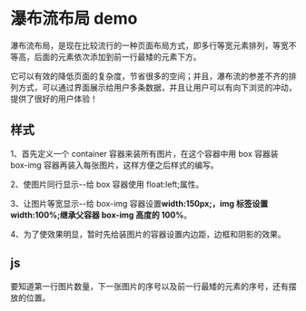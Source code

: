 # 瀑布流布局 demo

瀑布流布局，是现在比较流行的一种页面布局方式，即多行等宽元素排列，等宽不等高，后面的元素依次添加到前一行最矮的元素下方。

它可以有效的降低页面的复杂度，节省很多的空间；并且，瀑布流的参差不齐的排列方式，可以通过界面展示给用户多条数据，并且让用户可以有向下浏览的冲动，提供了很好的用户体验！

## 样式

1、首先定义一个 container 容器来装所有图片，在这个容器中用 box 容器装 box-img 容器再装入每张图片，这样方便之后样式的编写。

2、使图片同行显示--给 box 容器使用 float:left;属性。

3、让图片等宽显示--给 box-img 容器设置**width:150px;，img 标签设置 width:100%;继承父容器 box-img 高度的 100%**。

4、为了使效果明显，暂时先给装图片的容器设置内边距，边框和阴影的效果。

## js

要知道第一行图片数量，下一张图片的序号以及前一行最矮的元素的序号，还有摆放的位置。
